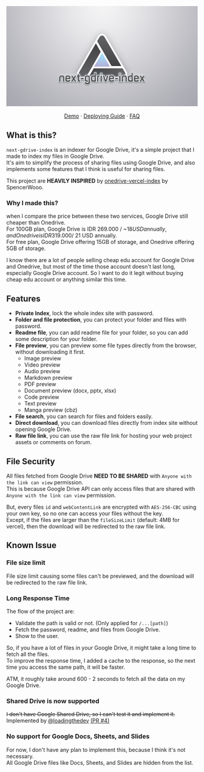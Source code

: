 ![next-gdrive-index](./public/og.png)

<p align='center'>
  <a href='https://drive-demo.mbaharip.com'>Demo</a>
  ·
  <a href='https://github.com/mbahArip/next-gdrive-index/wiki/Deploying'>Deploying Guide</a>
  ·
  <a href='https://github.com/mbahArip/next-gdrive-index/wiki/FAQ'>FAQ</a>
</p>

## What is this?

`next-gdrive-index` is an indexer for Google Drive, it's a simple project that I made to index my files in Google Drive.  
It's aim to simplify the process of sharing files using Google Drive, and also implements some features that I think is useful for sharing files.

This project are **HEAVILY INSPIRED** by [onedrive-vercel-index](https://github.com/spencerwooo/onedrive-vercel-index) by SpencerWooo.

### Why I made this?

when I compare the price between these two services, Google Drive still cheaper than Onedrive.  
For 100GB plan, Google Drive is IDR 269.000 / ~$18 USD annually, and Onedrive is IDR 319.000 / ~$21 USD annually.  
For free plan, Google Drive offering 15GB of storage, and Onedrive offering 5GB of storage.

I know there are a lot of people selling cheap edu account for Google Drive and Onedrive, but most of the time those account doesn't last long, especially Google Drive account. So I want to do it legit without buying cheap edu account or anything similar this time.

## Features

- **Private Index**, lock the whole index site with password.
- **Folder and file protection**, you can protect your folder and files with password.
- **Readme file**, you can add readme file for your folder, so you can add some description for your folder.
- **File preview**, you can preview some file types directly from the browser, without downloading it first.
  - Image preview
  - Video preview
  - Audio preview
  - Markdown preview
  - PDF preview
  - Document preview (docx, pptx, xlsx)
  - Code preview
  - Text preview
  - Manga preview (cbz)
- **File search**, you can search for files and folders easily.
- **Direct download**, you can download files directly from index site without opening Google Drive.
- **Raw file link**, you can use the raw file link for hosting your web project assets or comments on forum.

## File Security

All files fetched from Google Drive **NEED TO BE SHARED** with `Anyone with the link can view` permission.  
This is because Google Drive API can only access files that are shared with `Anyone with the link can view` permission.

But, every files `id` and `webContentLink` are encrypted with `AES-256-CBC` using your own key, so no one can access your files without the key.  
Except, if the files are larger than the `fileSizeLimit` (default: 4MB for vercel), then the download will be redirected to the raw file link.

## Known Issue

### File size limit

File size limit causing some files can't be previewed, and the download will be redirected to the raw file link.

### Long Response Time

The flow of the project are:

- Validate the path is valid or not. (Only applied for `/...[path]`)
- Fetch the password, readme, and files from Google Drive.
- Show to the user.

So, if you have a lot of files in your Google Drive, it might take a long time to fetch all the files.  
To improve the response time, I added a cache to the response, so the next time you access the same path, it will be faster.

ATM, it roughly take around 600 - 2 seconds to fetch all the data on my Google Drive.

### Shared Drive is now supported

~~I don't have Google Shared Drive, so I can't test it and implement it.~~  
Implemented by [@loadingthedev](https://github.com/loadingthedev) [(PR #4)](https://github.com/mbahArip/next-gdrive-index/pull/4)

### No support for Google Docs, Sheets, and Slides

For now, I don't have any plan to implement this, because I think it's not necessary.  
All Google Drive files like Docs, Sheets, and Slides are hidden from the list.
